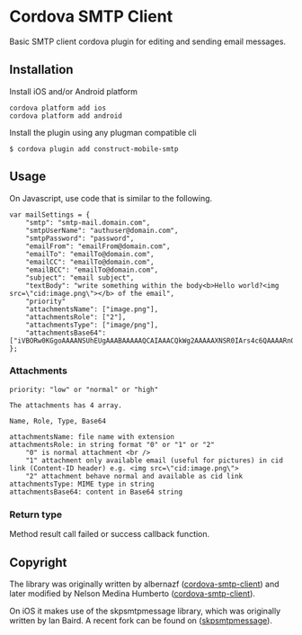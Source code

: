 # Cordova SMTP Client

Basic SMTP client cordova plugin for editing and sending email messages.

## Installation

Install iOS and/or Android platform

    cordova platform add ios
    cordova platform add android

Install the plugin using any plugman compatible cli

    $ cordova plugin add construct-mobile-smtp

## Usage

On Javascript, use code that is similar to the following.

	var mailSettings = {
	    "smtp": "smtp-mail.domain.com",
	    "smtpUserName": "authuser@domain.com",
	    "smtpPassword": "password",
	    "emailFrom": "emailFrom@domain.com",
	    "emailTo": "emailTo@domain.com",
	    "emailCC": "emailTo@domain.com",
	    "emailBCC": "emailTo@domain.com",
	    "subject": "email subject",
	    "textBody": "write something within the body<b>Hello world?<img src=\"cid:image.png\"></b> of the email",
	    "priority"
	    "attachmentsName": ["image.png"],
	    "attachmentsRole": ["2"],
	    "attachmentsType": ["image/png"],
	    "attachmentsBase64": ["iVBORw0KGgoAAAANSUhEUgAAABAAAAAQCAIAAACQkWg2AAAAAXNSR0IArs4c6QAAAARnQU1BAACxjwv8YQUAAAAJcEhZcwAAEnQAABJ0Ad5mH3gAAAARSURBVDhPYxgFo2AUQAEDAwADEAABuGyTOQAAAABJRU5ErkJggg=="]
	};

### Attachments
    priority: "low" or "normal" or "high"

    The attachments has 4 array.

    Name, Role, Type, Base64
    
	attachmentsName: file name with extension
	attachmentsRole: in string format "0" or "1" or "2"
		"0" is normal attachment <br />
		"1" attachment only available email (useful for pictures) in cid link (Content-ID header) e.g. <img src=\"cid:image.png\">
		"2" attachment behave normal and available as cid link
	attachmentsType: MIME type in string
	attachmentsBase64: content in Base64 string

### Return type
	
Method result call failed or success callback function.

## Copyright

The library was originally written by albernazf ([cordova-smtp-client](https://github.com/albernazf/cordova-smtp-client)) and later modified by Nelson Medina Humberto ([cordova-smtp-client](https://github.com/nelsonhumberto/cordova-smtp-client/)).

On iOS it makes use of the skpsmtpmessage library, which was originally written by Ian Baird. A recent fork can be found on ([skpsmtpmessage](https://github.com/jetseven/skpsmtpmessage)).
